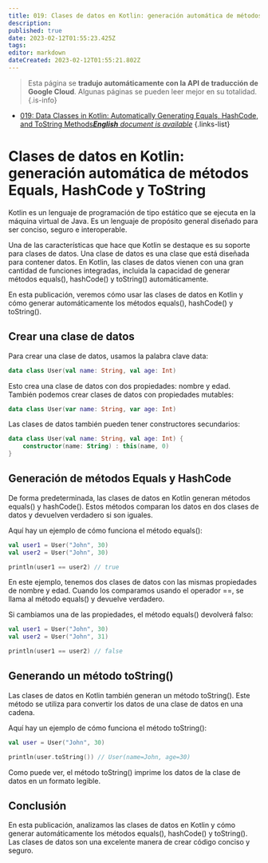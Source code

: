 ```yaml
---
title: 019: Clases de datos en Kotlin: generación automática de métodos Equals, HashCode y ToString
description: 
published: true
date: 2023-02-12T01:55:23.425Z
tags: 
editor: markdown
dateCreated: 2023-02-12T01:55:21.802Z
---
```


> Esta página se **tradujo automáticamente con la API de traducción de Google Cloud**.
Algunas páginas se pueden leer mejor en su totalidad.{.is-info}



- [019: Data Classes in Kotlin: Automatically Generating Equals, HashCode, and ToString Methods***English** document is available*](/en/Knowledge-base/Kotlin/Learning/019-data-classes-in-kotlin-automatically-generating-equals-hashcode-and-tostring-methods)
{.links-list}


# Clases de datos en Kotlin: generación automática de métodos Equals, HashCode y ToString

Kotlin es un lenguaje de programación de tipo estático que se ejecuta en la máquina virtual de Java. Es un lenguaje de propósito general diseñado para ser conciso, seguro e interoperable.

Una de las características que hace que Kotlin se destaque es su soporte para clases de datos. Una clase de datos es una clase que está diseñada para contener datos. En Kotlin, las clases de datos vienen con una gran cantidad de funciones integradas, incluida la capacidad de generar métodos equals(), hashCode() y toString() automáticamente.

En esta publicación, veremos cómo usar las clases de datos en Kotlin y cómo generar automáticamente los métodos equals(), hashCode() y toString().

## Crear una clase de datos

Para crear una clase de datos, usamos la palabra clave data:

```kotlin
data class User(val name: String, val age: Int)
```

Esto crea una clase de datos con dos propiedades: nombre y edad. También podemos crear clases de datos con propiedades mutables:

```kotlin
data class User(var name: String, var age: Int)
```

Las clases de datos también pueden tener constructores secundarios:

```kotlin
data class User(val name: String, val age: Int) {
    constructor(name: String) : this(name, 0)
}
```

## Generación de métodos Equals y HashCode

De forma predeterminada, las clases de datos en Kotlin generan métodos equals() y hashCode(). Estos métodos comparan los datos en dos clases de datos y devuelven verdadero si son iguales.

Aquí hay un ejemplo de cómo funciona el método equals():

```kotlin
val user1 = User("John", 30)
val user2 = User("John", 30)

println(user1 == user2) // true
```

En este ejemplo, tenemos dos clases de datos con las mismas propiedades de nombre y edad. Cuando los comparamos usando el operador ==, se llama al método equals() y devuelve verdadero.

Si cambiamos una de las propiedades, el método equals() devolverá falso:

```kotlin
val user1 = User("John", 30)
val user2 = User("John", 31)

println(user1 == user2) // false
```

## Generando un método toString()

Las clases de datos en Kotlin también generan un método toString(). Este método se utiliza para convertir los datos de una clase de datos en una cadena.

Aquí hay un ejemplo de cómo funciona el método toString():

```kotlin
val user = User("John", 30)

println(user.toString()) // User(name=John, age=30)
```

Como puede ver, el método toString() imprime los datos de la clase de datos en un formato legible.

## Conclusión

En esta publicación, analizamos las clases de datos en Kotlin y cómo generar automáticamente los métodos equals(), hashCode() y toString(). Las clases de datos son una excelente manera de crear código conciso y seguro.